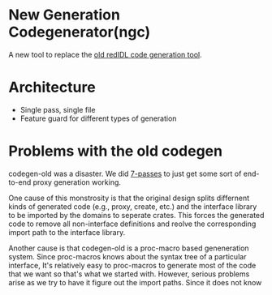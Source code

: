 # New Generation Codegenerator(ngc)

A new tool to replace the [old redIDL code generation tool](../codegen-old/README.md).

# Architecture

* Single pass, single file
* Feature guard for different types of generation





# Problems with the old codegen

codegen-old was a disaster. We did [7-passes](https://github.com/mars-research/redleaf/blob/874b42c6a5f03c8b8484e2642ac35425b1acc518/interface/Makefile#L10)
to just get some sort of end-to-end proxy generation working.

One cause of this monstrosity is that the original design splits differnent kinds of generated
code (e.g., proxy, create, etc.) and the interface library to be imported by the domains 
to seperate crates. This forces the generated code to remove all non-interface definitions
and reolve the corresponding import path to the interface library.

Another cause is that codegen-old is a proc-macro based geneneration system.
Since proc-macros knows about the syntax
tree of a particular interface, It's relatively easy to proc-macros to generate most of the code
that we want so that's what we started with. However, serious problems arise as we try to have it
figure out the import paths. Since it does not know 

